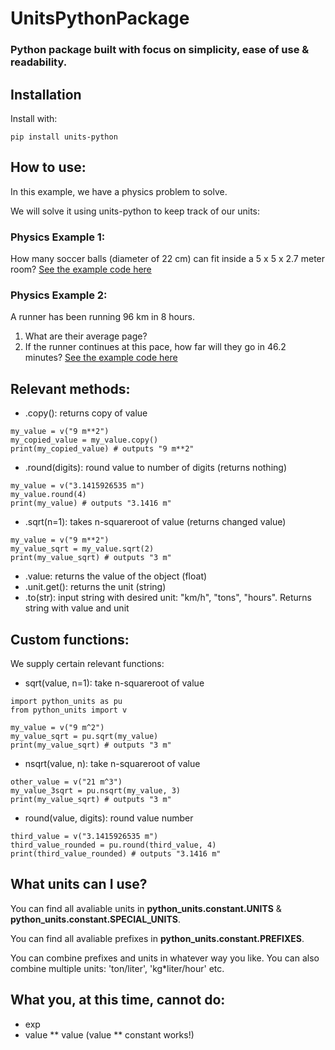 # UnitsPythonPackage
### Python package built with focus on simplicity, ease of use & readability.
## Installation
Install with: 
```
pip install units-python
```

## How to use:

In this example, we have a physics problem to solve. 

We will solve it using units-python to keep track of our units:

### **Physics Example 1**:
How many soccer balls (diameter of 22 cm) can fit inside a 5 x 5 x 2.7 meter room?
[See the example code here](https://github.com/Apros7/python-units/blob/main/physics_example1.py)

### **Physics Example 2**:
A runner has been running 96 km in 8 hours. 
1) What are their average page?
2) If the runner continues at this pace, how far will they go in 46.2 minutes?
[See the example code here](https://github.com/Apros7/python-units/blob/main/physics_example2.py)

## Relevant methods:
- .copy(): returns copy of value
```
my_value = v("9 m**2")
my_copied_value = my_value.copy()
print(my_copied_value) # outputs "9 m**2"
```
- .round(digits): round value to number of digits (returns nothing)
```
my_value = v("3.1415926535 m")
my_value.round(4)
print(my_value) # outputs "3.1416 m"
```
- .sqrt(n=1): takes n-squareroot of value (returns changed value)
```
my_value = v("9 m**2")
my_value_sqrt = my_value.sqrt(2)
print(my_value_sqrt) # outputs "3 m"
```
- .value: returns the value of the object (float)
- .unit.get(): returns the unit (string)
- .to(str): input string with desired unit: "km/h", "tons", "hours". Returns string with value and unit

## Custom functions:
We supply certain relevant functions:
- sqrt(value, n=1): take n-squareroot of value
```
import python_units as pu
from python_units import v

my_value = v("9 m^2")
my_value_sqrt = pu.sqrt(my_value)
print(my_value_sqrt) # outputs "3 m"
```
- nsqrt(value, n): take n-squareroot of value
```
other_value = v("21 m^3")
my_value_3sqrt = pu.nsqrt(my_value, 3)
print(my_value_sqrt) # outputs "3 m"
```
- round(value, digits): round value number
```
third_value = v("3.1415926535 m")
third_value_rounded = pu.round(third_value, 4)
print(third_value_rounded) # outputs "3.1416 m"
```
## What units can I use?
You can find all avaliable units in **python_units.constant.UNITS** & **python_units.constant.SPECIAL_UNITS**.

You can find all avaliable prefixes in **python_units.constant.PREFIXES**.

You can combine prefixes and units in whatever way you like. You can also combine multiple units: 'ton/liter', 'kg*liter/hour' etc.

## What you, at this time, cannot do:
- exp
- value ** value (value ** constant works!)
